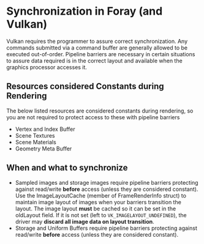 # Synchronization in Foray (and Vulkan)

Vulkan requires the programmer to assure correct synchronization. Any commands submitted via a command buffer are generally allowed to be executed out-of-order. Pipeline barriers are necessary in certain situations to assure data required is in the correct layout and available when the graphics processor accesses it.

## Resources considered Constants during Rendering
The below listed resources are considered constants during rendering, so you are not required to protect access to these with pipeline barriers
* Vertex and Index Buffer
* Scene Textures
* Scene Materials
* Geometry Meta Buffer

## When and what to synchronize
* Sampled images and storage images require pipeline barriers protecting against read/write **before** access (unless they are considered constant). Use the ImageLayoutCache (member of FrameRenderInfo struct) to maintain image layout of images when your barriers transition the layout. The image layout **must** be cached so it can be set in the oldLayout field. If it is not set (left to `VK_IMAGELAYOUT_UNDEFINED`), the driver may **discard all image data on layout transition**.
* Storage and Uniform Buffers require pipeline barriers protecting against read/write **before** access (unless they are considered constant).
